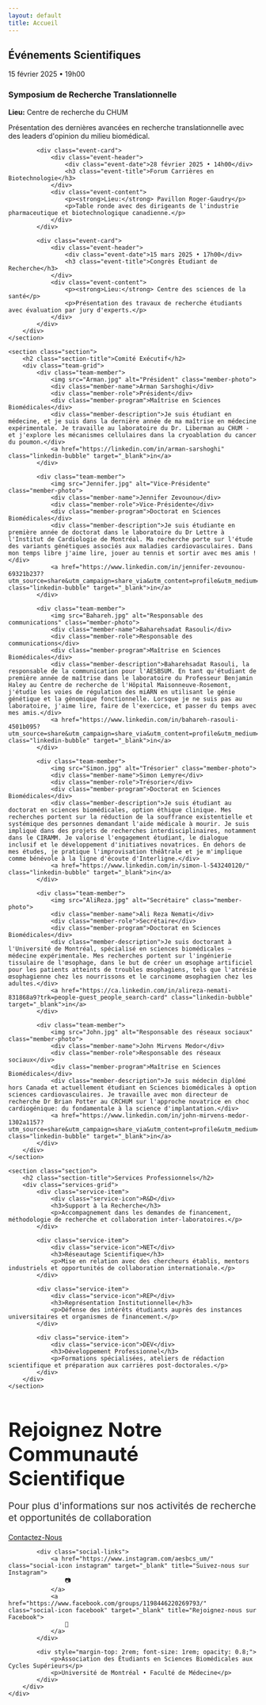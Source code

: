 ```yaml
---
layout: default
title: Accueil
---
```


<div class="container">
    <section class="section">
        <h2 class="section-title">Événements Scientifiques</h2>
        <div class="events-grid">
            <div class="event-card">
                <div class="event-header">
                    <div class="event-date">15 février 2025 • 19h00</div>
                    <h3 class="event-title">Symposium de Recherche Translationnelle</h3>
                </div>
                <div class="event-content">
                    <p><strong>Lieu:</strong> Centre de recherche du CHUM</p>
                    <p>Présentation des dernières avancées en recherche translationnelle avec des leaders d'opinion du milieu biomédical.</p>
                </div>
            </div>
            
            <div class="event-card">
                <div class="event-header">
                    <div class="event-date">28 février 2025 • 14h00</div>
                    <h3 class="event-title">Forum Carrières en Biotechnologie</h3>
                </div>
                <div class="event-content">
                    <p><strong>Lieu:</strong> Pavillon Roger-Gaudry</p>
                    <p>Table ronde avec des dirigeants de l'industrie pharmaceutique et biotechnologique canadienne.</p>
                </div>
            </div>
            
            <div class="event-card">
                <div class="event-header">
                    <div class="event-date">15 mars 2025 • 17h00</div>
                    <h3 class="event-title">Congrès Étudiant de Recherche</h3>
                </div>
                <div class="event-content">
                    <p><strong>Lieu:</strong> Centre des sciences de la santé</p>
                    <p>Présentation des travaux de recherche étudiants avec évaluation par jury d'experts.</p>
                </div>
            </div>
        </div>
    </section>

    <section class="section">
        <h2 class="section-title">Comité Exécutif</h2>
        <div class="team-grid">
            <div class="team-member">
                <img src="Arman.jpg" alt="Président" class="member-photo">
                <div class="member-name">Arman Sarshoghi</div>
                <div class="member-role">Président</div>
                <div class="member-program">Maîtrise en Sciences Biomédicales</div>
                <div class="member-description">Je suis étudiant en médecine, et je suis dans la dernière année de ma maîtrise en médecine expérimentale. Je travaille au laboratoire du Dr. Liberman au CHUM - et j'explore les mécanismes cellulaires dans la cryoablation du cancer du poumon.</div>
                <a href="https://linkedin.com/in/arman-sarshoghi" class="linkedin-bubble" target="_blank">in</a>
            </div>
            
            <div class="team-member">
                <img src="Jennifer.jpg" alt="Vice-Présidente" class="member-photo">
                <div class="member-name">Jennifer Zevounou</div>
                <div class="member-role">Vice-Présidente</div>
                <div class="member-program">Doctorat en Sciences Biomédicales</div>
                <div class="member-description">Je suis étudiante en première année de doctorat dans le laboratoire du Dr Lettre à l'Institut de Cardiologie de Montréal. Ma recherche porte sur l'étude des variants génétiques associés aux maladies cardiovasculaires. Dans mon temps libre j'aime lire, jouer au tennis et sortir avec mes amis !</div>
                <a href="https://www.linkedin.com/in/jennifer-zevounou-69321b237?utm_source=share&utm_campaign=share_via&utm_content=profile&utm_medium=android_app" class="linkedin-bubble" target="_blank">in</a>
            </div>
            
            <div class="team-member">
                <img src="Bahareh.jpg" alt="Responsable des communications" class="member-photo">
                <div class="member-name">Baharehsadat Rasouli</div>
                <div class="member-role">Responsable des communications</div>
                <div class="member-program">Maîtrise en Sciences Biomédicales</div>
                <div class="member-description">Baharehsadat Rasouli, la responsable de la communication pour l'AESBSUM. En tant qu'étudiant de première année de maîtrise dans le laboratoire du Professeur Benjamin Haley au Centre de recherche de l'Hôpital Maisonneuve-Rosemont, j'étudie les voies de régulation des miARN en utilisant le génie génétique et la génomique fonctionnelle. Lorsque je ne suis pas au laboratoire, j'aime lire, faire de l'exercice, et passer du temps avec mes amis.</div>
                <a href="https://www.linkedin.com/in/bahareh-rasouli-4501b095?utm_source=share&utm_campaign=share_via&utm_content=profile&utm_medium=ios_app" class="linkedin-bubble" target="_blank">in</a>
            </div>
            
            <div class="team-member">
                <img src="Simon.jpg" alt="Trésorier" class="member-photo">
                <div class="member-name">Simon Lemyre</div>
                <div class="member-role">Trésorier</div>
                <div class="member-program">Doctorat en Sciences Biomédicales</div>
                <div class="member-description">Je suis étudiant au doctorat en sciences biomédicales, option éthique clinique. Mes recherches portent sur la réduction de la souffrance existentielle et systémique des personnes demandant l'aide médicale à mourir. Je suis impliqué dans des projets de recherches interdisciplinaires, notamment dans le CIRAMM. Je valorise l'engagement étudiant, le dialogue inclusif et le développement d'initiatives novatrices. En dehors de mes études, je pratique l'improvisation théâtrale et je m'implique comme bénévole à la ligne d'écoute d'Interligne.</div>
                <a href="https://www.linkedin.com/in/simon-l-543240120/" class="linkedin-bubble" target="_blank">in</a>
            </div>
            
            <div class="team-member">
                <img src="AliReza.jpg" alt="Secrétaire" class="member-photo">
                <div class="member-name">Ali Reza Nemati</div>
                <div class="member-role">Secrétaire</div>
                <div class="member-program">Doctorat en Sciences Biomédicales</div>
                <div class="member-description">Je suis doctorant à l'Université de Montréal, spécialisé en sciences biomédicales – médecine expérimentale. Mes recherches portent sur l'ingénierie tissulaire de l'œsophage, dans le but de créer un œsophage artificiel pour les patients atteints de troubles œsophagiens, tels que l'atrésie œsophagienne chez les nourrissons et le carcinome œsophagien chez les adultes.</div>
                <a href="https://ca.linkedin.com/in/alireza-nemati-831868a9?trk=people-guest_people_search-card" class="linkedin-bubble" target="_blank">in</a>
            </div>
            
            <div class="team-member">
                <img src="John.jpg" alt="Responsable des réseaux sociaux" class="member-photo">
                <div class="member-name">John Mirvens Medor</div>
                <div class="member-role">Responsable des réseaux sociaux</div>
                <div class="member-program">Maîtrise en Sciences Biomédicales</div>
                <div class="member-description">Je suis médecin diplômé hors Canada et actuellement étudiant en Sciences biomédicales à option sciences cardiovasculaires. Je travaille avec mon directeur de recherche Dr Brian Potter au CRCHUM sur l'approche novatrice en choc cardiogénique: du fondamentale à la science d'implantation.</div>
                <a href="https://www.linkedin.com/in/john-mirvens-medor-1302a1157?utm_source=share&utm_campaign=share_via&utm_content=profile&utm_medium=ios_app" class="linkedin-bubble" target="_blank">in</a>
            </div>
        </div>
    </section>

    <section class="section">
        <h2 class="section-title">Services Professionnels</h2>
        <div class="services-grid">
            <div class="service-item">
                <div class="service-icon">R&D</div>
                <h3>Support à la Recherche</h3>
                <p>Accompagnement dans les demandes de financement, méthodologie de recherche et collaboration inter-laboratoires.</p>
            </div>
            
            <div class="service-item">
                <div class="service-icon">NET</div>
                <h3>Réseautage Scientifique</h3>
                <p>Mise en relation avec des chercheurs établis, mentors industriels et opportunités de collaboration internationale.</p>
            </div>
            
            <div class="service-item">
                <div class="service-icon">REP</div>
                <h3>Représentation Institutionnelle</h3>
                <p>Défense des intérêts étudiants auprès des instances universitaires et organismes de financement.</p>
            </div>
            
            <div class="service-item">
                <div class="service-icon">DEV</div>
                <h3>Développement Professionnel</h3>
                <p>Formations spécialisées, ateliers de rédaction scientifique et préparation aux carrières post-doctorales.</p>
            </div>
        </div>
    </section>
</div>

<section class="contact-section">
    <div class="container">
        <div class="contact-card">
            <h2 style="font-size: 2.5rem; margin-bottom: 1rem;">Rejoignez Notre Communauté Scientifique</h2>
            <p style="font-size: 1.2rem; opacity: 0.9;">Pour plus d'informations sur nos activités de recherche et opportunités de collaboration</p>
            <a href="mailto:aesbcsum@gmail.com" class="contact-button">Contactez-Nous</a>
            
            <div class="social-links">
                <a href="https://www.instagram.com/aesbcs_um/" class="social-icon instagram" target="_blank" title="Suivez-nous sur Instagram">
                    📷
                </a>
                <a href="https://www.facebook.com/groups/1198446220269793/" class="social-icon facebook" target="_blank" title="Rejoignez-nous sur Facebook">
                    📘
                </a>
            </div>
            
            <div style="margin-top: 2rem; font-size: 1rem; opacity: 0.8;">
                <p>Association des Étudiants en Sciences Biomédicales aux Cycles Supérieurs</p>
                <p>Université de Montréal • Faculté de Médecine</p>
            </div>
        </div>
    </div>
</section>
